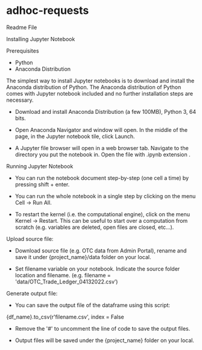 # adhoc-requests
Readme File

Installing Jupyter Notebook

Prerequisites

- Python
- Anaconda Distribution



The simplest way to install Jupyter notebooks is to download and install the Anaconda distribution of Python. The Anaconda distribution of Python comes with Jupyter notebook included and no further installation steps are necessary.


- Download and install Anaconda Distribution (a few 100MB), Python 3, 64 bits.

- Open Anaconda Navigator and window will open. In the middle of the page, in the Jupyter notebook tile, click Launch.

- A Jupyter file browser will open in a web browser tab. Navigate to the directory you put the notebook in. Open the file with .ipynb extension .





Running Jupyter Notebook

- You can run the notebook document step-by-step (one cell a time) by pressing shift + enter.

- You can run the whole notebook in a single step by clicking on the menu Cell -> Run All.

- To restart the kernel (i.e. the computational engine), click on the menu Kernel -> Restart. This can be useful to start over a computation from scratch (e.g. variables are deleted, open files are closed, etc…).



Upload source file:

- Download source file (e.g. OTC data from Admin Portal), rename and save it under {project_name}/data folder on your local.

- Set filename variable on your notebook. Indicate the source folder location and filename. (e.g. filename = 'data/OTC_Trade_Ledger_04132022.csv’) 


Generate output file:

- You can save the output file of the dataframe using this script:

 {df_name}.to_csv(r'filename.csv', index = False

- Remove the '#' to uncomment the line of code to save the output files.

- Output files will be saved under the {project_name} folder on your local.



